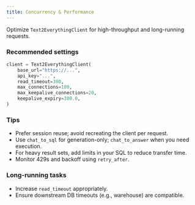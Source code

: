 ```yaml
---
title: Concurrency & Performance
---
```


Optimize `Text2EverythingClient` for high-throughput and long-running requests.

### Recommended settings

```python
client = Text2EverythingClient(
    base_url="https://...",
    api_key="...",
    read_timeout=300,
    max_connections=100,
    max_keepalive_connections=20,
    keepalive_expiry=300.0,
)
```

### Tips

- Prefer session reuse; avoid recreating the client per request.
- Use `chat_to_sql` for generation-only; `chat_to_answer` when you need execution.
- For heavy result sets, add limits in your SQL to reduce transfer time.
- Monitor 429s and backoff using `retry_after`.

### Long-running tasks

- Increase `read_timeout` appropriately.
- Ensure downstream DB timeouts (e.g., warehouse) are compatible.


